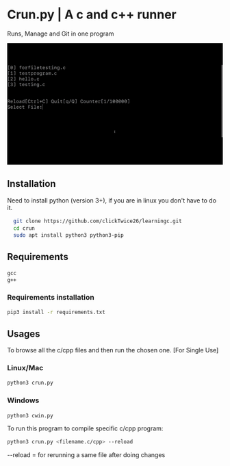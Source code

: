 
# Crun.py | A c and c++ runner
Runs, Manage and Git in one program

![](https://github.com/clickTwice26/crun/blob/master/notneeded/final.gif)



## Installation

Need to install python (version 3+), if you are in linux you don't have to do it.
```bash
  git clone https://github.com/clickTwice26/learningc.git
  cd crun
  sudo apt install python3 python3-pip  
```


    
## Requirements
    gcc
    g++

### Requirements installation
```bash
pip3 install -r requirements.txt
```

## Usages
To browse all the c/cpp files and then run the chosen one. [For Single Use]
### Linux/Mac
```bash
python3 crun.py
```
### Windows
```bash
python3 cwin.py
```

To run this program to compile specific c/cpp program:
```bash
python3 crun.py <filename.c/cpp> --reload
```

--reload = for rerunning a same file after doing changes

